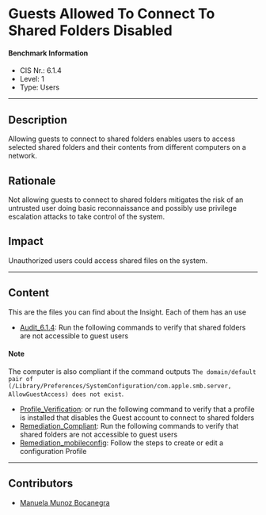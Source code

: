 # Guests Allowed To Connect To Shared Folders Disabled
#### Benchmark Information
- CIS Nr.: 6.1.4
- Level: 1
- Type: Users
------------------------
## Description

Allowing guests to connect to shared folders enables users to access selected shared folders and their contents from different computers on a network.

## Rationale

Not allowing guests to connect to shared folders mitigates the risk of an untrusted user doing basic reconnaissance and possibly use privilege escalation attacks to take control of the system.

## Impact

Unauthorized users could access shared files on the system.

---
## Content
This are the files you can find about the Insight. Each of them has an use 
* [Audit_6.1.4](https://github.com/apfelwerk/JamfProtectInsights/blob/main/UsersType/CIS_6.1.4_Guests%20Allowed%20To%20Connect%20To%20Shared%20Folders%20Disabled/Audit_6.1.4.sh): Run the following commands to verify that shared folders are not accessible to guest users
#### Note
The computer is also compliant if the command outputs ```The domain/default pair of (/Library/Preferences/SystemConfiguration/com.apple.smb.server, AllowGuestAccess) does not exist```.
* [Profile_Verification](https://github.com/apfelwerk/JamfProtectInsights/blob/main/UsersType/CIS_6.1.4_Guests%20Allowed%20To%20Connect%20To%20Shared%20Folders%20Disabled/Profile_Verification.sh): or run the following command to verify that a profile is installed that disables the Guest account to connect to shared folders
* [Remediation_Compliant](https://github.com/apfelwerk/JamfProtectInsights/blob/main/UsersType/CIS_6.1.4_Guests%20Allowed%20To%20Connect%20To%20Shared%20Folders%20Disabled/Remediation_Compliant.sh): Run the following commands to verify that shared folders are not accessible to guest users
* [Remediation_mobileconfig](https://github.com/apfelwerk/JamfProtectInsights/blob/main/UsersType/CIS_6.1.4_Guests%20Allowed%20To%20Connect%20To%20Shared%20Folders%20Disabled/Remediation_mobileconfig.md): Follow the steps to create or edit a configuration Profile

------------------------------------------------------------------------------------------------------------------------------------------------------------------------------------------------------------------------------------------------------------------------------------------------------------------------------
## Contributors
* [Manuela Munoz Bocanegra](https://github.com/manuelamunoz)